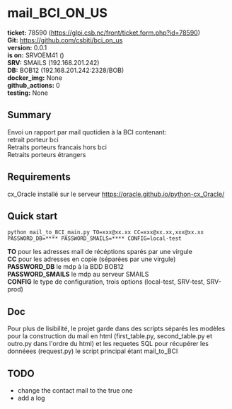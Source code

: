 # mail_BCI_ON_US

**ticket:** 78590 (https://glpi.csb.nc/front/ticket.form.php?id=78590)<br />
**Git:** https://github.com/csbiti/bci_on_us <br />
**version:** 0.0.1 <br />
**is on:** SRVOEM41 () <br />
**SRV:** SMAILS (192.168.201.242) <br />
**DB:** BOB12 (192.168.201.242:2328/BOB) <br />
**docker_img:** None <br />
**github_actions:** 0 <br />
**testing:** None

## Summary

Envoi un rapport par mail quotidien à la BCI contenant:<br />
retrait porteur bci<br />
Retraits porteurs francais hors bci <br />
Retraits porteurs étrangers <br />

## Requirements
cx_Oracle installé sur le serveur https://oracle.github.io/python-cx_Oracle/

## Quick start

    python mail_to_BCI_main.py TO=xxx@xx.xx CC=xxx@xx.xx,xxx@xx.xx PASSWORD_DB=**** PASSWORD_SMAILS=**** CONFIG=local-test
    
**TO** pour les adresses mail de récéptions sparés par une virgule <br />
**CC** pour les adresses en copie (séparées par une virgule) <br />
**PASSWORD_DB** le mdp à la BDD BOB12 <br />
**PASSWORD_SMAILS** le mdp au serveur SMAILS <br /> 
**CONFIG** le type de configuration, trois options (local-test, SRV-test, SRV-prod) <br /> 

## Doc

Pour plus de lisibilité, le projet garde dans des scripts séparés les modèles pour la construction du mail en html (first_table.py, second_table.py et outro.py dans l'ordre du html) et les requetes SQL pour récupérer les donnéees (request.py) le script principal étant mail_to_BCI

## TODO 
- change the contact mail to the true one <br /> 
- add a log

